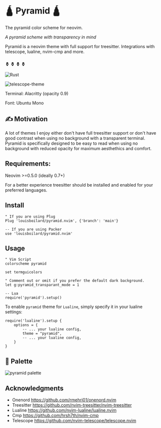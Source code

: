 # 🛕 Pyramid 🛕

The pyramid color scheme for neovim.

*A pyramid scheme with transparency in mind*

Pyramid is a neovim theme with full support for treesitter. Integrations with telescope, lualine, nvim-cmp and more.


### ⚱️ ⚱️ ⚱️ ⚱️
![Rust](https://user-images.githubusercontent.com/31720261/147399558-bf00b60a-aea9-46f7-a823-fc760cda05be.png)

![telescope-theme](https://user-images.githubusercontent.com/31720261/151669762-1470aa12-b6ff-47c1-a4e9-ec9b37e0eabe.png)

Terminal: Alacritty (opacity 0.9)

Font: Ubuntu Mono

## ✍ Motivation

A lot of themes I enjoy either don't have full treesitter support or don't have good contrast when
using no background with a transparent terminal. Pyramid is specifically designed to be easy to read when using
no background with reduced opacity for maximum aesthethics and comfort.


## Requirements:
Neovim >=0.5.0 (ideally 0.7+)

For a better experience treesitter should be installed and enabled for your preferred languages.

## Install

```
" If you are using Plug
Plug 'louisboilard/pyramid.nvim', {'branch': 'main'}
```

```
-- If you are using Packer
use 'louisboilard/pyramid.nvim'
```

## Usage
```
" Vim Script
colorscheme pyramid

set termguicolors

" Comment out or omit if you prefer the default dark background.
let g:pyramid_transparant_mode = 1
```

```
-- Lua
require('pyramid').setup()
```
To enable `pyramid` theme for `Lualine`, simply specify it in your lualine settings:

```
require('lualine').setup {
    options = {
        -- ... your lualine config,
        theme = "pyramid",
        -- ... your lualine config,
    }
}
```

## 🌈 Palette

![pyramid palette](https://user-images.githubusercontent.com/31720261/147415431-13f6c6af-2f76-46c9-8448-20c71e359fc5.png)


## Acknowledgments

- Onenord https://github.com/rmehri01/onenord.nvim
- Treesitter https://github.com/nvim-treesitter/nvim-treesitter
- Lualine https://github.com/nvim-lualine/lualine.nvim
- Cmp https://github.com/hrsh7th/nvim-cmp
- Telescope https://github.com/nvim-telescope/telescope.nvim

